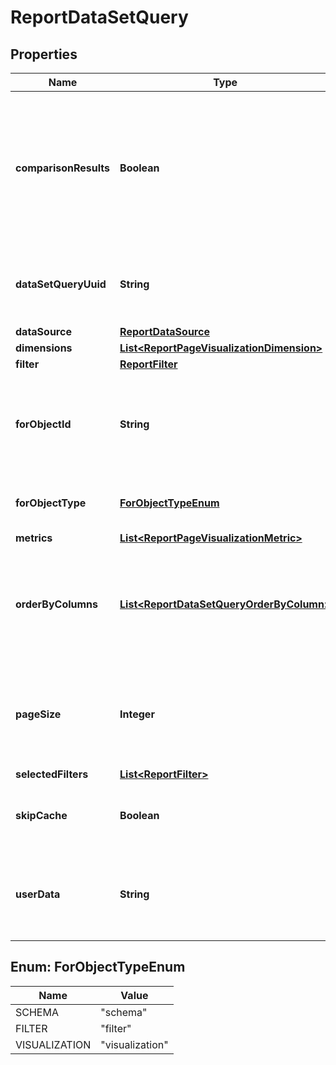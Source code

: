 
# ReportDataSetQuery

## Properties
Name | Type | Description | Notes
------------ | ------------- | ------------- | -------------
**comparisonResults** | **Boolean** | True if a date range filter is provided with comparison date ranges and two results should be returned for the query. |  [optional]
**dataSetQueryUuid** | **String** | A unique identifier assigned to the data set query that is returned. |  [optional]
**dataSource** | [**ReportDataSource**](ReportDataSource.md) |  |  [optional]
**dimensions** | [**List&lt;ReportPageVisualizationDimension&gt;**](ReportPageVisualizationDimension.md) |  |  [optional]
**filter** | [**ReportFilter**](ReportFilter.md) |  |  [optional]
**forObjectId** | **String** | An identifier that can be used to help match up the returned data set |  [optional]
**forObjectType** | [**ForObjectTypeEnum**](#ForObjectTypeEnum) | The type of object this data set is for |  [optional]
**metrics** | [**List&lt;ReportPageVisualizationMetric&gt;**](ReportPageVisualizationMetric.md) |  |  [optional]
**orderByColumns** | [**List&lt;ReportDataSetQueryOrderByColumn&gt;**](ReportDataSetQueryOrderByColumn.md) | The columns to order by in the final result.  If not specified the dimensions will be used |  [optional]
**pageSize** | **Integer** | Result set page size.  The default value is 200 records.  Max is 10000. |  [optional]
**selectedFilters** | [**List&lt;ReportFilter&gt;**](ReportFilter.md) |  |  [optional]
**skipCache** | **Boolean** | True if the 15 minute cache should be skipped. |  [optional]
**userData** | **String** | Any other data that needs to be returned with the response to help the UI |  [optional]


<a name="ForObjectTypeEnum"></a>
## Enum: ForObjectTypeEnum
Name | Value
---- | -----
SCHEMA | &quot;schema&quot;
FILTER | &quot;filter&quot;
VISUALIZATION | &quot;visualization&quot;



